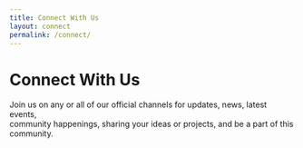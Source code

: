 ```yaml
---
title: Connect With Us
layout: connect
permalink: /connect/
---
```

<h1 class="has-text-centered">Connect With Us</h1>
<p class="has-text-centered"> Join us on any or all of our official channels for updates, news, latest events,<br /> community happenings, sharing your ideas or projects, and be a part of this community.</p>
